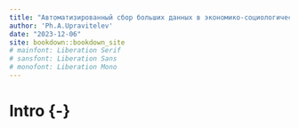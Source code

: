 ```yaml
--- 
title: "Автоматизированный сбор больших данных в экономико-социологических исследованиях"
author: 'Ph.A.Upravitelev'
date: "2023-12-06"
site: bookdown::bookdown_site
# mainfont: Liberation Serif
# sansfont: Liberation Sans
# monofont: Liberation Mono  
---
```


# Intro {-}
